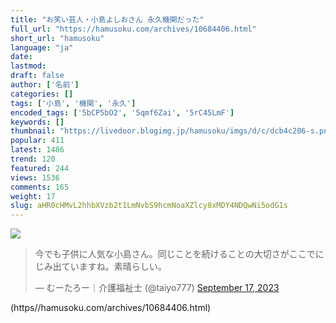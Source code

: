 ```yaml
---
title: "お笑い芸人・小島よしおさん 永久機関だった"
full_url: "https://hamusoku.com/archives/10684406.html"
short_url: "hamusoku"
language: "ja"
date: 
lastmod: 
draft: false
author: ['名前']
categories: []
tags: ['小島', '機関', '永久']
encoded_tags: ['5bCP5bO2', '5qmf6Zai', '5rC45LmF']
keywords: []
thumbnail: "https://livedoor.blogimg.jp/hamusoku/imgs/d/c/dcb4c206-s.png"
popular: 411
latest: 1486
trend: 120
featured: 244
views: 1536
comments: 165
weight: 17
slug: aHR0cHMvL2hhbXVzb2t1LmNvbS9hcmNoaXZlcy8xMDY4NDQwNi5odG1s
---
```


![](https://livedoor.blogimg.jp/hamusoku/imgs/d/c/dcb4c206-s.png)

<blockquote class='twitter-tweet'><p></p><p lang='ja' dir='ltr'>今でも子供に人気な小島さん。同じことを続けることの大切さがここでにじみ出ていますね。素晴らしい。</p>— むーたろー｜介護福祉士 (@taiyo777) <a href='https//twitter.com/taiyo777/status/1703279549667225701?ref_src=twsrc%5Etfw'>September 17, 2023</a></blockquote> 

(https//hamusoku.com/archives/10684406.html)
